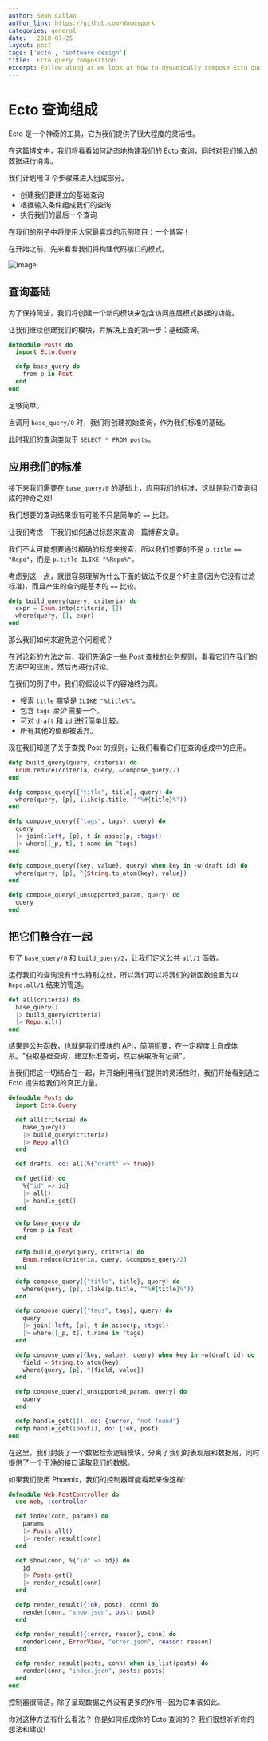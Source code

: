 ```yaml
---
author: Sean Callan
author_link: https://github.com/doomspork
categories: general
date:   2018-07-25
layout: post
tags: ['ecto', 'software design']
title:  Ecto query composition
excerpt: Follow along as we look at how to dynamically compose Ecto queries using pattern matching and reduction.
---
```


# Ecto 查询组成

Ecto 是一个神奇的工具，它为我们提供了很大程度的灵活性。

在这篇博文中，我们将看看如何动态地构建我们的 Ecto 查询，同时对我们输入的数据进行消毒。

我们计划用 3 个步骤来进入组成部分。

- 创建我们要建立的基础查询
- 根据输入条件组成我们的查询
- 执行我们的最后一个查询

在我们的例子中将使用大家最喜欢的示例项目：一个博客！

在开始之前，先来看看我们将构建代码接口的模式。

![image](https://user-images.githubusercontent.com/73386/41698787-7a4efb0e-74dd-11e8-970b-7fb8fe3fef14.png)

## 查询基础

为了保持简洁，我们将创建一个新的模块来包含访问底层模式数据的功能。

让我们继续创建我们的模块，并解决上面的第一步：基础查询。

```elixir
defmodule Posts do
  import Ecto.Query

  defp base_query do
    from p in Post
  end
end
```

足够简单。

当调用 `base_query/0` 时，我们将创建初始查询，作为我们标准的基础。

此时我们的查询类似于 `SELECT * FROM posts`。

## 应用我们的标准

接下来我们需要在 `base_query/0` 的基础上，应用我们的标准，这就是我们查询组成的神奇之处!

我们想要的查询结果很有可能不只是简单的 `==` 比较。

让我们考虑一下我们如何通过标题来查询一篇博客文章。

我们不太可能想要通过精确的标题来搜索，所以我们想要的不是 `p.title == "Repo"`，而是 `p.title ILIKE "%Repo%"`。

考虑到这一点，就很容易理解为什么下面的做法不仅是个坏主意(因为它没有过滤标准)，而且产生的查询是基本的 `==` 比较。

```elixir
defp build_query(query, criteria) do
  expr = Enum.into(criteria, [])
  where(query, [], expr)
end
```

那么我们如何来避免这个问题呢？

在讨论新的方法之前，我们先确定一些 Post 查找的业务规则，看看它们在我们的方法中的应用，然后再进行讨论。

在我们的例子中，我们将假设以下内容始终为真。

- 搜索 `title` 期望是 `ILIKE "%title%"`。
- 包含 `tags` _至少_ 需要一个。
- 可对 `draft` 和 `id` 进行简单比较。
- 所有其他的值都被丢弃。

现在我们知道了关于查找 Post 的规则，让我们看看它们在查询组成中的应用。

```elixir
defp build_query(query, criteria) do
  Enum.reduce(criteria, query, &compose_query/2)
end

defp compose_query({"title", title}, query) do
  where(query, [p], ilike(p.title, ^"%#{title}%"))
end

defp compose_query({"tags", tags}, query) do
  query
  |> join(:left, [p], t in assoc(p, :tags))
  |> where([_p, t], t.name in ^tags)
end

defp compose_query({key, value}, query) when key in ~w(draft id) do
  where(query, [p], ^{String.to_atom(key), value})
end

defp compose_query(_unsupported_param, query) do
  query
end
```

## 把它们整合在一起

有了 `base_query/0` 和 `build_query/2`，让我们定义公共 `all/1` 函数。

运行我们的查询没有什么特别之处，所以我们可以将我们的新函数设置为以 `Repo.all/1` 结束的管道。

```elixir
def all(criteria) do
  base_query()
  |> build_query(criteria)
  |> Repo.all()
end
```

结果是公共函数，也就是我们模块的 API，简明扼要，在一定程度上自成体系。"获取基础查询，建立标准查询，然后获取所有记录"。

当我们把这一切结合在一起，并开始利用我们提供的灵活性时，我们开始看到通过 Ecto 提供给我们的真正力量。

```elixir
defmodule Posts do
  import Ecto.Query

  def all(criteria) do
    base_query()
    |> build_query(criteria)
    |> Repo.all()
  end

  def drafts, do: all(%{"draft" => true})

  def get(id) do
    %{"id" => id}
    |> all()
    |> handle_get()
  end

  defp base_query do
    from p in Post
  end

  defp build_query(query, criteria) do
    Enum.reduce(criteria, query, &compose_query/2)
  end

  defp compose_query({"title", title}, query) do
    where(query, [p], ilike(p.title, ^"%#{title}%"))
  end

  defp compose_query({"tags", tags}, query) do
    query
    |> join(:left, [p], t in assoc(p, :tags))
    |> where([_p, t], t.name in ^tags)
  end

  defp compose_query({key, value}, query) when key in ~w(draft id) do
    field = String.to_atom(key)
    where(query, [p], ^{field, value})
  end

  defp compose_query(_unsupported_param, query) do
    query
  end

  defp handle_get([]), do: {:error, "not found"}
  defp handle_get([post]), do: {:ok, post}
end
```

在这里，我们封装了一个数据检索逻辑模块，分离了我们的表现层和数据层，同时提供了一个干净的接口读取我们的数据。

如果我们使用 Phoenix，我们的控制器可能看起来像这样:

```elixir
defmodule Web.PostController do
  use Web, :controller

  def index(conn, params) do
    params
    |> Posts.all()
    |> render_result(conn)
  end

  def show(conn, %{"id" => id}) do
    id
    |> Posts.get()
    |> render_result(conn)
  end

  defp render_result({:ok, post}, conn) do
    render(conn, "show.json", post: post)
  end

  defp render_result({:error, reason}, conn) do
    render(conn, ErrorView, "error.json", reason: reason)
  end

  defp render_result(posts, conn) when is_list(posts) do
    render(conn, "index.json", posts: posts)
  end
end
```

控制器很简洁，除了呈现数据之外没有更多的作用--因为它本该如此。

你对这种方法有什么看法？ 你是如何组成你的 Ecto 查询的？ 我们很想听听你的想法和建议!